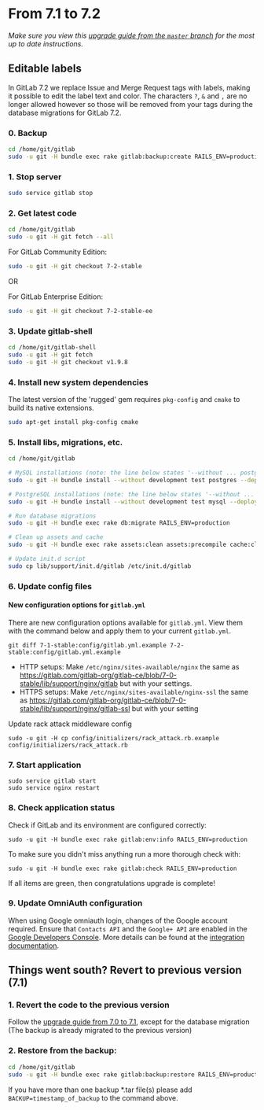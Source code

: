 # From 7.1 to 7.2
*Make sure you view this [upgrade guide from the `master` branch](https://gitlab.com/gitlab-org/gitlab-ce/tree/master/doc/update/7.1-to-7.2.md) for the most up to date instructions.*

## Editable labels

In GitLab 7.2 we replace Issue and Merge Request tags with labels, making it
possible to edit the label text and color. The characters `?`, `&` and `,` are
no longer allowed however so those will be removed from your tags during the
database migrations for GitLab 7.2.

### 0. Backup

```bash
cd /home/git/gitlab
sudo -u git -H bundle exec rake gitlab:backup:create RAILS_ENV=production
```

### 1. Stop server

```bash
sudo service gitlab stop
```

### 2. Get latest code

```bash
cd /home/git/gitlab
sudo -u git -H git fetch --all
```

For GitLab Community Edition:

```bash
sudo -u git -H git checkout 7-2-stable
```

OR

For GitLab Enterprise Edition:

```bash
sudo -u git -H git checkout 7-2-stable-ee
```

### 3. Update gitlab-shell

```bash
cd /home/git/gitlab-shell
sudo -u git -H git fetch
sudo -u git -H git checkout v1.9.8
```

### 4. Install new system dependencies

The latest version of the 'rugged' gem requires `pkg-config` and `cmake` to
build its native extensions.

```bash
sudo apt-get install pkg-config cmake
```

### 5. Install libs, migrations, etc.

```bash
cd /home/git/gitlab

# MySQL installations (note: the line below states '--without ... postgres')
sudo -u git -H bundle install --without development test postgres --deployment

# PostgreSQL installations (note: the line below states '--without ... mysql')
sudo -u git -H bundle install --without development test mysql --deployment

# Run database migrations
sudo -u git -H bundle exec rake db:migrate RAILS_ENV=production

# Clean up assets and cache
sudo -u git -H bundle exec rake assets:clean assets:precompile cache:clear RAILS_ENV=production

# Update init.d script
sudo cp lib/support/init.d/gitlab /etc/init.d/gitlab
```

### 6. Update config files

#### New configuration options for `gitlab.yml`

There are new configuration options available for `gitlab.yml`. View them with the command below and apply them to your current `gitlab.yml`.

```
git diff 7-1-stable:config/gitlab.yml.example 7-2-stable:config/gitlab.yml.example
```

* HTTP setups: Make `/etc/nginx/sites-available/nginx` the same as https://gitlab.com/gitlab-org/gitlab-ce/blob/7-0-stable/lib/support/nginx/gitlab but with your settings.
* HTTPS setups: Make `/etc/nginx/sites-available/nginx-ssl` the same as https://gitlab.com/gitlab-org/gitlab-ce/blob/7-0-stable/lib/support/nginx/gitlab-ssl but with your setting

Update rack attack middleware config

```
sudo -u git -H cp config/initializers/rack_attack.rb.example config/initializers/rack_attack.rb
```

### 7. Start application

    sudo service gitlab start
    sudo service nginx restart

### 8. Check application status

Check if GitLab and its environment are configured correctly:

    sudo -u git -H bundle exec rake gitlab:env:info RAILS_ENV=production

To make sure you didn't miss anything run a more thorough check with:

    sudo -u git -H bundle exec rake gitlab:check RAILS_ENV=production

If all items are green, then congratulations upgrade is complete!

### 9. Update OmniAuth configuration

When using Google omniauth login, changes of the Google account required.
Ensure that `Contacts API` and the `Google+ API` are enabled in the [Google Developers Console](https://console.developers.google.com/).
More details can be found at the [integration documentation](../integration/google.md).

## Things went south? Revert to previous version (7.1)

### 1. Revert the code to the previous version
Follow the [upgrade guide from 7.0 to 7.1](7.0-to-7.1.md), except for the database migration
(The backup is already migrated to the previous version)

### 2. Restore from the backup:

```bash
cd /home/git/gitlab
sudo -u git -H bundle exec rake gitlab:backup:restore RAILS_ENV=production
```
If you have more than one backup *.tar file(s) please add `BACKUP=timestamp_of_backup` to the command above.
